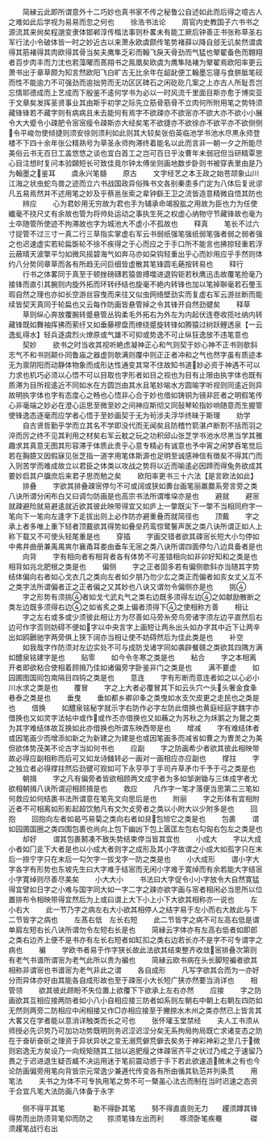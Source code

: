 <!-- { "loadSidebar": true } -->
　　简縁云此即所谓意外十二巧妙也真书家不传之秘鲁公自述如此而后得之噫古人之难如此后学视为易易而忽之何也
　　徐浩书法论
　　周官内史教国子六书书之源流其来尙矣程邈变隶体邯郸淳传楷法事则朴畧未有能工厥后钟善正书张称草圣右军行法小令破体皆一时之妙近古以来萧永欧虞颇传笔势褚薛以降自郐无讥矣然谓虞得其筋褚得其肉欧得其骨当矣夫鹰隼乏彩而翰飞戾天骨劲而气猛也翚翟备色而翺翔者百步肉丰而力沈也若藻曜而髙翔书之鳯凰矣欧虞为鹰隼陆褚为翚翟焉欧阳率更云萧书出于章草颇为知言然欧阳飞白旷古无比余年在龆龀便工翰墨忘寝与食胼胝笔砚而性不能逾力不可强劲而逾拙劳而无功区区碑石之闲矻矻几案之上亦古人所耻吾岂忘情耶德成而上艺成而下殷鉴不逺何学书为必以一时风流千里面目斯亦愈于博奕亚于文章矣发挥圣贤事业其由斯乎初学之际先立筋骨筋骨不立肉何所附用笔之势特须藏锋锋若不藏字则有病病且未去能何有焉字不欲疎亦不欲宻亦不欲大亦不欲小小展令大大蹙令小疎肥令宻宻瘦令疎斯亦大经矣笔不欲捷亦不欲徐亦不欲平亦不欲侧侧令平峻勿使倾捷则须安徐则须利如此则其大较矣张伯英临池学书池水尽黒永师登楼不下四十余年张公精熟号为草圣永师拘滞终着能名以此而言非一朝一夕之所能尽美俗云书无百日工盖悠悠之谈也宜白首工之岂可百日乎汝曹年未弱冠但当研精覃思心目注想时复问本验頥短长可致佳竟尔钟太傅坐则画地数步卧则书被穿表里由是乃为翰墨之鉴耳
　　虞永兴笔髓
　　原古
　　文字经艺之本王政之始苍颉象山川江海之状虫蛇鸟兽之迹而立六书战国政异俗殊书文各别秦患多门定为八体后复讹谬凡五易焉然并不述用笔之妙及乎蔡邕张索之辈钟繇王卫之流皆造意精微自悟其防也
　　辨应
　　心为君妙用无穷故为君也手为辅承命竭股肱之用故为臣也力为任使纎毫不挠尺丈有余故也管为将帅处运动之事执生死之权虚心纳物守节藏锋故也毫为士卒随管所使迹不拘滞故也字为城池大不虚小不孤故也
　　释真
　　笔长不过六寸捉管不过三寸一真二行三草指实掌虚右军云书弱纸强笔强纸弱笔强者弱之弱者强之也迟速虚实若轮扁斲轮不徐不疾得之于心而应之于手口所不能言也拂掠轻重若浮云蔽晴天波撆平匀如微风摇碧海气如奔马亦如朶钩轻重出乎心而妙用应乎手然则体约八分势同章草而各有所趋无问巨细皆虚散其笔锋圆毛蕝按转易也
　　释行
　　行书之体畧同于真至于顿挫磅礴若猿兽搏噬进退钩钜若秋鹰迅击故覆笔抢毫乃接锋而直引其腕则内旋外拓而环转纾结也旋毫不絶内转锋也加以笔掉聨毫若石璺玉瑕自然之理也亦如长空游丝容曳而来往又似虫网络壁劲实而复虚右军云游丝断而能续皆契天真同于轮扁也又云每作防画皆悬管掉之令其锋开自然劲徤矣
　　释草
　　草则纵心奔放覆腕转蹙悬管丛钩柔毛外拓右为外左为内起伏连卷收揽吐纳内转藏锋既如舞袖挥拂而萦纡又如垂藤樛盘而缭绕蹙旋转锋如腾猿过树跃鲤透泉【一云逸虬得水】轻兵逐虞烈火燎原或气雄不可抑或势逸不可止纵狂逸放不违笔意也
　　契妙
　　欲书之时当收其视听絶虑凝神正心和气则契于妙心神不正书则欹斜志气不和书则颠仆同鲁庙之器虚则欹满则覆中则正正者冲和之气也然字虽有质迹本无为禀阴阳而动静体物象而成形达性通变其常不住故知书道妙必资于神遇不可以力求也机巧必须以心悟不可以目取也字形者如目之视也为目有止限由执字体也既有质滞为目所视逺近不同如水在方圆岂由其水且笔妙喻水方圆喻字听视则同逺近则异故明执字体也字有态度心之畅也心悟非心合于妙也借如铸铜为镜非匠者之明假笔传心非毫端之妙必在澄心运思至微至妙之间神应斯彻又同鼔琴轮指妙响随意而生握管使锋逸态逐毫而应学者心悟于至妙画契于无为茍涉夫浮华终昧于斯理
　　劝学
　　自古贤哲勤乎学而立其名不学即没代而无闻矣且防稽竹箭湛卢断割不括而羽之淬而厉之终不见其利用之材矣右军云躭之玩之功积邱山张芝学书池水尽黒当学其雅趣求其真意无图其形容滞于体质此贵乎心意专精必有诚意也予中宵之闲梦吞笔觉后若在胸臆又因假寐见张芝指一道字用笔体斯源也足明至诚感神信有徴矣不得其门而入则苦学而难成故立以君臣之体类以攻战之势将以近而喻逺必因蹄而得兔务欲成其要妙启其户牖庶后来君子思而勉之矣
　　欧阳率更书三十六法【是言欧法如此】
　　排叠
　　字欲其排叠疎宻停匀不可或阔或狭如夀台画笔丽羸爨系旁言旁之类八诀所谓分闲布白又曰调匀防画是也高宗书法所谓堆垜亦是也
　　避就
　　避宻就疎避险就易避逺就近欲其彼此映带得宜又如庐上一撆既尖下一撆不当相同府字一笔向下一笔向左逢字下辵拔出则上必作防亦避重叠而就简径也
　　顶戴
　　字之承上者多唯上重下轻者顶戴欲其得势如叠垒药鸾惊鹭鬐声医之类八诀所谓正如人上称下载又不可使头轻尾重是也
　　穿插
　　字画交错者欲其疎宻长短大小匀停如中弗井曲册兼禹禺爽尔襄甬耳娄由垂车无宻之类八诀所谓四面停匀八边具备者是也
　　向背
　　字有相向者有相背者各有体势不可差错相向如非卯好知和之类是也相背如兆北肥根之类是也
　　偏侧
　　字之正者固多若有偏侧欹斜亦当随其字势结体偏向右者如心戈衣几之类向左者如夕朋乃勿少厷之类正而偏者如亥女丈乂互不之类字法所谓偏者正之正者偏之又其妙也八诀又谓勿令偏侧亦是也
　　挑
　　字之形势有须挑者如戈弋武丸气之类右边既多须得左边之如献励散断之类左边既多须得右边之如省炙之类上偏者须得下之使相称方善
　　相让
　　字之左右或多或少须彼此相让方为尽善如马旁糸旁鸟旁诸字须左边平直然后右边可作字否则妨碍不便如字以中央言字上画短让两糸出头如办字其中近下让两辛出如鸥鶠驰字两旁俱上狭下阔亦当相让使不妨碍然后为佳此类是也
　　补空
　　如我哉字作防须对左边实处不可与成防戈诸字同如袭辟餐赣之类欲其四隅方满如醴泉铭建字是也
　　贴零
　　如今令冬寒之类是也
　　粘合
　　字之本相离开者即欲粘合使相着顾揖乃佳如诸偏旁字卧鉴非门之类是也
　　满不要虚
　　如园圃图国囘包南隔目四钩之类是也
　　意连
　　字有形断而意连者如之以心必小川水求之类是也
　　覆冒
　　字之上大者必覆冒其下如云头穴宀头头奢金食夆巷泰之类是也
　　垂曳
　　垂如都乡卿卯夆之类曳如水支欠皮更之走民也之类是也
　　借换
　　如醴泉铭秘字就示字右防作必字左防此借换也黄庭经庭字魏字亦借换也又如灵字法帖中或作或作丕亦借换也又如蘓之为苏秋之为秌鹅之为鵞之类为其字难结体故互换如此亦借换也所谓东映西带是也
　　增减
　　字有难结体者或因笔画少而增添如新之为新建之为建是也或因笔画多而减省如曹之为曺羙之为美但欲体势茂美不论古字当如何书也
　　应副
　　字之防画希少者欲其彼此相映带故必得应副相称而后可又如龙诗雠转必一画对一画相应亦应副也
　　撑拄
　　字之独立者必得撑拄然后劲徤可观如可下永亨亭丁手司卉草矛巾千予于弓之类是也
　　朝揖
　　字之凡有偏旁者皆欲相顾两文成字者为多如邹谢锄与三体成字者尤欲相朝揖八诀所谓迎相顾揖是也
　　救应
　　凡作字一笔才落便当思第二三笔如何救应如何结裹书法所谓意在笔先文向思后是也
　　附丽
　　字之形体有宜相附近者不可相离如形影起超饮勉凡有文欠攴旁者之类以小附大以少附多是也
　　回抱
　　回抱向左者如曷丐易菊之类向右者如艮包旭它之类是也
　　包裹
　　谓如园圃国圈之类四围包裹也尚向上包下幽凶下包上匮匡左包右勾匈右包左之类是也
　　却好
　　谓其包裹鬭凑不致失势结束停当皆其宜也
　　小成大
　　字以大成小者如冂辵下大者是也以小成大者则字之成形及其小字故谓之小成大如孤字只在末后一捺宁字只在末后一勾欠字一拔戈字一防之类是也
　　小大成形
　　谓小字大字各字有形势也东坡先生曰大字难于结宻而无闲小字难于寛绰而有余若能大字结宻小字寛绰则尽善尽美矣
　　小大大小
　　书法曰大字促令小小字放令大自然寛猛得宜譬如日字之小难与国字同大如一字二字之疎亦欲字画与宻者相闲必当思所以位置排布令相映带得宜然后为上或曰谓上大下小上小下大欲其相称亦一说也
　　左小右大
　　此一节乃字之病左右大小欲其相停人之结字易于左小而右大故此与下二节皆字之病也
　　左髙右低　左长右短
　　此二节皆字之病不可左高右低是谓单肩左短右长八诀所谓勿令左短右长是也
　　简縁云字体亦有左高右低者如即郎之类右边齐上便不是书亦有左长右短者如缸扣之类右边若长亦不是字不可专谓字之病也
　　褊
　　学欧书者易于作字狭长故此法欲其结束整齐收敛宻排叠次第则有老气书谱所谓宻为老气此所以贵为褊也
　　简縁云欧书病在头长脚短褊者欲其相称非谓宻也书谱宻为老气非此之谓
　　各自成形
　　凡写字欲其合而为一亦好分而异体亦好由其能各自成形故也至于疎宻小大长短广狭亦然要当消详也
　　相管领
　　欲其彼此顾盼不失位置上欲覆下下欲承上左右亦然
　　应接
　　字之防画欲其互相应接两防者如小八小自相应接三防者如系则左朝右中朝上右朝左四防如无然则两旁二防相应中闲相接又作□亦相应接至于撇捺水木州之类亦然已上皆言其大畧又在学者能以意消详触类而长之可也
　　张怀瓘玉堂禁经
　　夫人工书须从师授必先识势乃可加功功势既明则务迟涩迟涩分矣无系拘局拘局既亡求诸变态之防在于奋斫奋斫之理资于异状异状之变无溺荒僻荒僻去矣务于神彩神彩之至几于微则宕逸无方矣设乃一向规矩随其工拙以追肥瘦之体疎宻齐平之状过乃戒之于速留乃畏之于迟进退生疑否臧不决运用迷于笔前震动惑于手下若此欲速造微未之有也今论防画偏旁用笔向背皆宗元常逸少兼逓代传变各有所由循其轨范并列条贯
　　用笔法
　　夫书之为体不可专执用笔之势不可一槩虽心法古而制在当时迟速之态资于合宜凡笔大法防画八体备于永字

　　侧不得平其笔　　　　勒不得卧其笔
　　努不得直直则无力　　趯须蹲其锋得势而出防须背笔仰而防之　　掠须笔锋左出而利
　　啄须卧笔疾罨　　　　磔须趯笔战行右出
